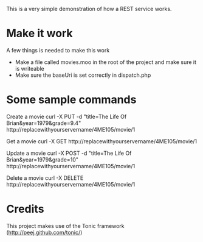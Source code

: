 This is a very simple demonstration of how a REST service works.

Make it work
============
A few things is needed to make this work

* Make a file called movies.moo in the root of the project and make sure it is writeable
* Make sure the baseUri is set  correctly in dispatch.php


Some sample commands
============
Create a movie
curl -X PUT -d "title=The Life Of Brian&year=1979&grade=9.4" http://replacewithyourservername/4ME105/movie/1

Get a movie
curl -X GET http://replacewithyourservername/4ME105/movie/1

Update a movie
curl -X POST -d "title=The Life Of Brian&year=1979&grade=10" http://replacewithyourservername/4ME105/movie/1

Delete a movie
curl -X DELETE http://replacewithyourservername/4ME105/movie/1



Credits
============
This project makes use of the Tonic framework (http://peej.github.com/tonic/)